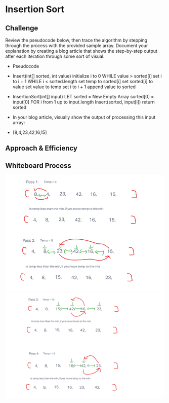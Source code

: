 # Insertion Sort


## Challenge

Review the pseudocode below, then trace the algorithm by stepping through the process with the provided sample array. Document your explanation by creating a blog article that shows the step-by-step output after each iteration through some sort of visual.

* Pseudocode
- Insert(int[] sorted, int value)
  initialize i to 0
  WHILE value > sorted[i]
    set i to i + 1
  WHILE i < sorted.length
    set temp to sorted[i]
    set sorted[i] to value
    set value to temp
    set i to i + 1
  append value to sorted

- InsertionSort(int[] input)
  LET sorted = New Empty Array
  sorted[0] = input[0]
  FOR i from 1 up to input.length
    Insert(sorted, input[i])
  return sorted

- In your blog article, visually show the output of processing this input array:

- [8,4,23,42,16,15]


## Approach & Efficiency


## Whiteboard Process

![Insertion Sort](../../assets/challenge-26a.png)
![Insertion Sort](../../assets/challenge-26b.png)
